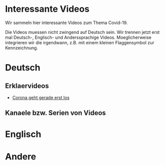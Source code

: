 # Interessante Videos
Wir sammeln hier interessante Videos zum Thema Covid-19. 

Die Videos muessen nicht zwingend auf Deutsch sein. Wir trennen jetzt erst mal Deutsch-, Englisch- und Anderssprachige Videos. Moeglicherweise integrieren wir die irgendwann, z.B. mit einem kleinen Flaggensymbol zur Kennzeichnung.

# Deutsch
## Erklaervideos
* [Corona geht gerade erst los](https://www.youtube.com/watch?v=3z0gnXgK8Do) 

## Kanaele bzw. Serien von Videos


# Englisch

# Andere